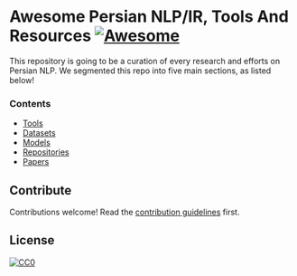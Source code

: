 # Awesome Persian NLP/IR, Tools And Resources [![Awesome](https://cdn.rawgit.com/sindresorhus/awesome/d7305f38d29fed78fa85652e3a63e154dd8e8829/media/badge.svg)](https://github.com/sindresorhus/awesome)

This repository is going to be a curation of every research and efforts on Persian NLP. We segmented this repo into five main sections, as listed below!

### Contents
- [Tools](sections/tools.md)
- [Datasets](sections/datasets.md)
- [Models](sections/models.md)
- [Repositories](sections/repos.md)
- [Papers](sections/papers.md)

## Contribute
Contributions welcome! Read the [contribution guidelines](contributing.md) first.

## License
[![CC0](https://i.creativecommons.org/p/zero/1.0/88x31.png)](https://creativecommons.org/publicdomain/zero/1.0/)
